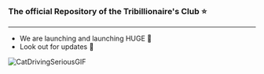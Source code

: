 ### The official Repository of the Tribillionaire's Club ⭐
---
- We are launching and launching HUGE 🚀
- Look out for updates 👀  


![CatDrivingSeriousGIF](https://user-images.githubusercontent.com/117150370/199178357-a4d5589f-280f-4249-9373-a0541805d5b2.gif)
